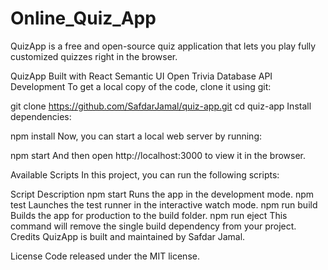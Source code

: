 # Online_Quiz_App
QuizApp is a free and open-source quiz application that lets you play fully customized quizzes right in the browser.

QuizApp
Built with
React
Semantic UI
Open Trivia Database API
Development
To get a local copy of the code, clone it using git:

git clone https://github.com/SafdarJamal/quiz-app.git
cd quiz-app
Install dependencies:

npm install
Now, you can start a local web server by running:

npm start
And then open http://localhost:3000 to view it in the browser.

Available Scripts
In this project, you can run the following scripts:

Script	Description
npm start	Runs the app in the development mode.
npm test	Launches the test runner in the interactive watch mode.
npm run build	Builds the app for production to the build folder.
npm run eject	This command will remove the single build dependency from your project.
Credits
QuizApp is built and maintained by Safdar Jamal.

License
Code released under the MIT license.
